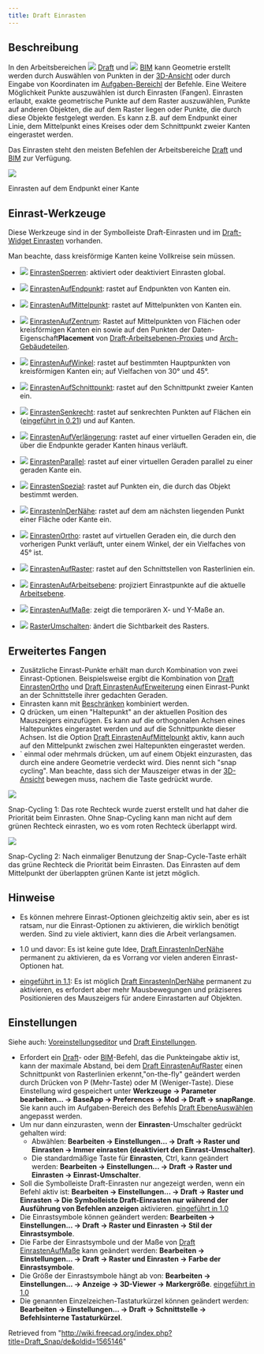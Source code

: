 ```yaml
---
title: Draft Einrasten
---
```


## Beschreibung

In den Arbeitsbereichen ![](/images/Workbench_Draft.svg) [Draft](/Draft_Workbench/de "Draft Workbench/de") und ![](/images/Workbench_BIM.svg) [BIM](/BIM_Workbench/de "BIM Workbench/de") kann Geometrie erstellt werden durch Auswählen von Punkten in der [3D-Ansicht](/3D_view/de "3D view/de") oder durch Eingabe von Koordinaten im [Aufgaben-Bereichl](/Task_panel/de "Task panel/de") der Befehle. Eine Weitere Möglichkeit Punkte auszuwählen ist durch Einrasten (Fangen). Einrasten erlaubt, exakte geometrische Punkte auf dem Raster auszuwählen, Punkte auf anderen Objekten, die auf dem Raster liegen oder Punkte, die durch diese Objekte festgelegt werden. Es kann z.B. auf dem Endpunkt einer Linie, dem Mittelpunkt eines Kreises oder dem Schnittpunkt zweier Kanten eingerastet werden.

Das Einrasten steht den meisten Befehlen der Arbeitsbereiche [Draft](/Draft_Workbench/de "Draft Workbench/de") und [BIM](/BIM_Workbench/de "BIM Workbench/de") zur Verfügung.

![](/images/Draft_Snap_Endpoint_example.png)

Einrasten auf dem Endpunkt einer Kante

## Einrast-Werkzeuge

Diese Werkzeuge sind in der Symbolleiste Draft-Einrasten und im [Draft-Widget Einrasten](/Draft_snap_widget "Draft snap widget") vorhanden.

Man beachte, dass kreisförmige Kanten keine Vollkreise sein müssen.

- ![](/images/Draft_Snap_Lock.svg) [EinrastenSperren](/Draft_Snap_Lock/de "Draft Snap Lock/de"): aktiviert oder deaktiviert Einrasten global.

- ![](/images/Draft_Snap_Endpoint.svg) [EinrastenAufEndpunkt](/Draft_Snap_Endpoint/de "Draft Snap Endpoint/de"): rastet auf Endpunkten von Kanten ein.

- ![](/images/Draft_Snap_Midpoint.svg) [EinrastenAufMittelpunkt](/Draft_Snap_Midpoint/de "Draft Snap Midpoint/de"): rastet auf Mittelpunkten von Kanten ein.

- ![](/images/Draft_Snap_Center.svg) [EinrastenAufZentrum](/Draft_Snap_Center/de "Draft Snap Center/de"): Rastet auf Mittelpunkten von Flächen oder kreisförmigen Kanten ein sowie auf den Punkten der Daten-Eigenschaft**Placement** von [Draft-Arbeitsebenen-Proxies](/Draft_WorkingPlaneProxy/de "Draft WorkingPlaneProxy/de") und [Arch-Gebäudeteilen](/Arch_BuildingPart/de "Arch BuildingPart/de").

- ![](/images/Draft_Snap_Angle.svg) [EinrastenAufWinkel](/Draft_Snap_Angle/de "Draft Snap Angle/de"): rastet auf bestimmten Hauptpunkten von kreisförmigen Kanten ein; auf Vielfachen von 30° und 45°.

- ![](/images/Draft_Snap_Intersection.svg) [EinrastenAufSchnittpunkt](/Draft_Snap_Intersection/de "Draft Snap Intersection/de"): rastet auf den Schnittpunkt zweier Kanten ein.

- ![](/images/Draft_Snap_Perpendicular.svg) [EinrastenSenkrecht](/Draft_Snap_Perpendicular/de "Draft Snap Perpendicular/de"): rastet auf senkrechten Punkten auf Flächen ein ([eingeführt in 0.21](/Release_notes_0.21/de "Release notes 0.21/de")) und auf Kanten.

- ![](/images/Draft_Snap_Extension.svg) [EinrastenAufVerlängerung](/Draft_Snap_Extension/de "Draft Snap Extension/de"): rastet auf einer virtuellen Geraden ein, die über die Endpunkte gerader Kanten hinaus verläuft.

- ![](/images/Draft_Snap_Parallel.svg) [EinrastenParallel](/Draft_Snap_Parallel/de "Draft Snap Parallel/de"): rastet auf einer virtuellen Geraden parallel zu einer geraden Kante ein.

- ![](/images/Draft_Snap_Special.svg) [EinrastenSpezial](/Draft_Snap_Special/de "Draft Snap Special/de"): rastet auf Punkten ein, die durch das Objekt bestimmt werden.

- ![](/images/Draft_Snap_Near.svg) [EinrastenInDerNähe](/Draft_Snap_Near/de "Draft Snap Near/de"): rastet auf dem am nächsten liegenden Punkt einer Fläche oder Kante ein.

- ![](/images/Draft_Snap_Ortho.svg) [EinrastenOrtho](/Draft_Snap_Ortho/de "Draft Snap Ortho/de"): rastet auf virtuellen Geraden ein, die durch den vorherigen Punkt verläuft, unter einem Winkel, der ein Vielfaches von 45° ist.

- ![](/images/Draft_Snap_Grid.svg) [EinrastenAufRaster](/Draft_Snap_Grid/de "Draft Snap Grid/de"): rastet auf den Schnittstellen von Rasterlinien ein.

- ![](/images/Draft_Snap_WorkingPlane.svg) [EinrastenAufArbeitsebene](/Draft_Snap_WorkingPlane/de "Draft Snap WorkingPlane/de"): projiziert Einrastpunkte auf die aktuelle [Arbeitsebene](/Draft_SelectPlane/de "Draft SelectPlane/de").

- ![](/images/Draft_Snap_Dimensions.svg) [EinrastenAufMaße](/Draft_Snap_Dimensions/de "Draft Snap Dimensions/de"): zeigt die temporären X- und Y-Maße an.

- ![](/images/Draft_ToggleGrid.svg) [RasterUmschalten](/Draft_ToggleGrid/de "Draft ToggleGrid/de"): ändert die Sichtbarkeit des Rasters.

## Erweitertes Fangen

- Zusätzliche Einrast-Punkte erhält man durch Kombination von zwei Einrast-Optionen. Beispielsweise ergibt die Kombination von [Draft EinrastenOrtho](/Draft_Snap_Ortho/de "Draft Snap Ortho/de") und [Draft EinrastenAufErweiterung](/Draft_Snap_Extension/de "Draft Snap Extension/de") einen Einrast-Punkt an der Schnittstelle ihrer gedachten Geraden.
- Einrasten kann mit [Beschränken](/Draft_Constrain/de "Draft Constrain/de") kombiniert werden.
- Q drücken, um einen "Haltepunkt" an der aktuellen Position des Mauszeigers einzufügen. Es kann auf die orthogonalen Achsen eines Haltepunktes eingerastet werden und auf die Schnittpunkte dieser Achsen. Ist die Option [Draft EinrastenAufMittelpunkt](/Draft_Snap_Midpoint/de "Draft Snap Midpoint/de") aktiv, kann auch auf den Mittelpunkt zwischen zwei Haltepunkten eingerastet werden.
- ` einmal oder mehrmals drücken, um auf einem Objekt einzurasten, das durch eine andere Geometrie verdeckt wird. Dies nennt sich "snap cycling". Man beachte, dass sich der Mauszeiger etwas in der [3D-Ansicht](/3D_view "3D view") bewegen muss, nachem die Taste gedrückt wurde.

![](/images/Draft_Snap_example_cycling_1.png)

Snap-Cycling 1: Das rote Rechteck wurde zuerst erstellt und hat daher die Priorität beim Einrasten. Ohne Snap-Cycling kann man nicht auf dem grünen Rechteck einrasten, wo es vom roten Rechteck überlappt wird.

![](/images/Draft_Snap_example_cycling_2.png)

Snap-Cycling 2: Nach einmaliger Benutzung der Snap-Cycle-Taste erhält das grüne Rechteck die Priorität beim Einrasten. Das Einrasten auf dem Mittelpunkt der überlappten grünen Kante ist jetzt möglich.

## Hinweise

- Es können mehrere Einrast-Optionen gleichzeitig aktiv sein, aber es ist ratsam, nur die Einrast-Optionen zu aktivieren, die wirklich benötigt werden. Sind zu viele aktiviert, kann dies die Arbeit verlangsamen.
- 1.0 und davor: Es ist keine gute Idee, [Draft EinrastenInDerNähe](/Draft_Snap_Near/de "Draft Snap Near/de") permanent zu aktivieren, da es Vorrang vor vielen anderen Einrast-Optionen hat.

- [eingeführt in 1.1](/Release_notes_1.1/de "Release notes 1.1/de"): Es ist möglich [Draft EinrastenInDerNähe](/Draft_Snap_Near/de "Draft Snap Near/de") permanent zu aktivieren, es erfordert aber mehr Mausbewegungen und präziseres Positionieren des Mauszeigers für andere Einrastarten auf Objekten.

## Einstellungen

Siehe auch: [Voreinstellungseditor](/Preferences_Editor/de "Preferences Editor/de") und [Draft Einstellungen](/Draft_Preferences/de "Draft Preferences/de").

- Erfordert ein [Draft](/Draft_Workbench "Draft Workbench")- oder [BIM](/BIM_Workbench/de "BIM Workbench/de")-Befehl, das die Punkteingabe aktiv ist, kann der maximale Abstand, bei dem [Draft EinrastenAufRaster](/Draft_Snap_Grid/de "Draft Snap Grid/de") einen Schnittpunkt von Rasterlinien erkennt,"on-the-fly" geändert werden durch Drücken von P (Mehr-Taste) oder M (Weniger-Taste). Diese Einstellung wird gespeichert unter **Werkzeuge → Parameter bearbeiten... → BaseApp → Preferences → Mod → Draft → snapRange**. Sie kann auch im Aufgaben-Bereich des Befehls [Draft EbeneAuswählen](/Draft_SelectPlane/de "Draft SelectPlane/de") angepasst werden.
- Um nur dann einzurasten, wenn der **Einrasten**-Umschalter gedrückt gehalten wird:
  - Abwählen: **Bearbeiten → Einstellungen... → Draft → Raster und Einrasten → Immer einrasten (deaktiviert den Einrast-Umschalter)**.
  - Die standardmäßige Taste für **Einrasten**, Ctrl, kann geändert werden: **Bearbeiten → Einstellungen... → Draft → Raster und Einrasten → Einrast-Umschalter**.
- Soll die Symbolleiste Draft-Einrasten nur angezeigt werden, wenn ein Befehl aktiv ist: **Bearbeiten → Einstellungen... → Draft → Raster und Einrasten → Die Symbolleiste Draft-Einrasten nur während der Ausführung von Befehlen anzeigen** aktivieren. [eingeführt in 1.0](/Release_notes_1.0/de "Release notes 1.0/de")
- Die Einrastsymbole können geändert werden: **Bearbeiten → Einstellungen... → Draft → Raster und Einrasten → Stil der Einrastsymbole**.
- Die Farbe der Einrastsymbole und der Maße von [Draft EinrastenAufMaße](/Draft_Snap_Dimensions/de "Draft Snap Dimensions/de") kann geändert werden: **Bearbeiten → Einstellungen... → Draft → Raster und Einrasten → Farbe der Einrastsymbole**.
- Die Größe der Einrastsymbole hängt ab von: **Bearbeiten → Einstellungen... → Anzeige → 3D-Viewer → Markergröße**. [eingeführt in 1.0](/Release_notes_1.0/de "Release notes 1.0/de")
- Die genannten Einzelzeichen-Tastaturkürzel können geändert werden: **Bearbeiten → Einstellungen... → Draft → Schnittstelle → Befehlsinterne Tastaturkürzel**.

Retrieved from "<http://wiki.freecad.org/index.php?title=Draft_Snap/de&oldid=1565146>"
